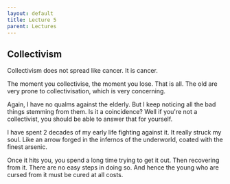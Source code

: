 ```yaml
---
layout: default
title: Lecture 5
parent: Lectures
---
```


## Collectivism

Collectivism does not spread like cancer. It is cancer.

The moment you collectivise, the moment you lose. That is all. The old are very prone to collectivisation, which is very concerning.

Again, I have no qualms against the elderly. But I keep noticing all the bad things stemming from them. Is it a coincidence? Well if you're not a collectivist, you should be able to answer that for yourself.

I have spent 2 decades of my early life fighting against it. It really struck my soul. Like an arrow forged in the infernos of the underworld, coated with the finest arsenic.

Once it hits you, you spend a long time trying to get it out. Then recovering from it. There are no easy steps in doing so. And hence the young who are cursed from it must be cured at all costs.
